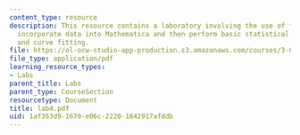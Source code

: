 ```yaml
---
content_type: resource
description: This resource contains a laboratory involving the use of file input to
  incorporate data into Mathematica and then perform basic statistical acessments
  and curve fitting.
file: https://ol-ocw-studio-app-production.s3.amazonaws.com/courses/3-016-mathematics-for-materials-scientists-and-engineers-fall-2005/1af353d91670e06c22201842917afddb_lab4.pdf
file_type: application/pdf
learning_resource_types:
- Labs
parent_title: Labs
parent_type: CourseSection
resourcetype: Document
title: lab4.pdf
uid: 1af353d9-1670-e06c-2220-1842917afddb
---
```

